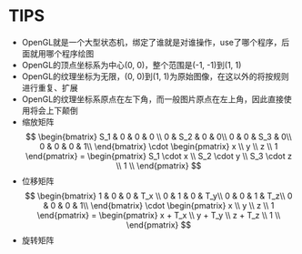 # TIPS

- OpenGL就是一个大型状态机，绑定了谁就是对谁操作，use了哪个程序，后面就用哪个程序绘图
- OpenGL的顶点坐标系为中心(0, 0)，整个范围是(-1, -1)到(1, 1) 
- OpenGL的纹理坐标为无限，(0, 0)到(1, 1)为原始图像，在这以外的将按规则进行重复、扩展
- OpenGL的纹理坐标系原点在左下角，而一般图片原点在左上角，因此直接使用将会上下颠倒
- 缩放矩阵
$$
\begin{bmatrix}
S_1 & 0 & 0 & 0 \\
0 & S_2 & 0 & 0\\
0 & 0 & S_3 & 0\\
0 & 0 & 0 & 1\\
\end{bmatrix}
\cdot
\begin{pmatrix}
x \\
y \\
z \\
1
\end{pmatrix}
=
\begin{pmatrix}
S_1 \cdot x \\
S_2 \cdot y \\
S_3 \cdot z \\
1 \\
\end{pmatrix}
$$
- 位移矩阵
$$
\begin{bmatrix}
1 & 0 & 0 & T_x \\
0 & 1 & 0 & T_y\\
0 & 0 & 1 & T_z\\
0 & 0 & 0 & 1\\
\end{bmatrix}
\cdot
\begin{pmatrix}
x \\
y \\
z \\
1
\end{pmatrix}
=
\begin{pmatrix}
x + T_x \\
y + T_y \\
z + T_z \\
1 \\
\end{pmatrix}
$$
- 旋转矩阵